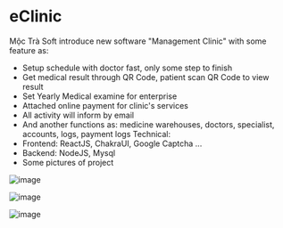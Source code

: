 # eClinic
Mộc Trà Soft introduce new software "Management Clinic" with some feature as:
- Setup schedule with doctor fast, only some step to finish
- Get medical result through QR Code, patient scan QR Code to view result
- Set Yearly Medical examine for enterprise
- Attached online payment for clinic's services
- All activity will inform by email
- And another functions as: medicine warehouses, doctors, specialist, accounts, logs, payment logs
Technical:
- Frontend: ReactJS, ChakraUI, Google Captcha ...
- Backend: NodeJS, Mysql
- Some pictures of project

![image](https://github.com/user-attachments/assets/d7dcad91-c4f5-4b39-a216-fad206cb33fe)

![image](https://github.com/user-attachments/assets/d778e646-e3de-44f0-af27-65289a2d11c5)

![image](https://github.com/user-attachments/assets/1f3f446a-0644-4c35-a445-79d7549ec7d3)


